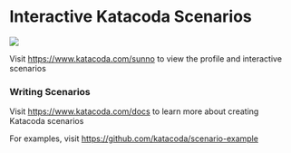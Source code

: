 # Interactive Katacoda Scenarios

[![](http://shields.katacoda.com/katacoda/sunno/count.svg)](https://www.katacoda.com/sunno "Get your profile on Katacoda.com")

Visit https://www.katacoda.com/sunno to view the profile and interactive scenarios

### Writing Scenarios
Visit https://www.katacoda.com/docs to learn more about creating Katacoda scenarios

For examples, visit https://github.com/katacoda/scenario-example
